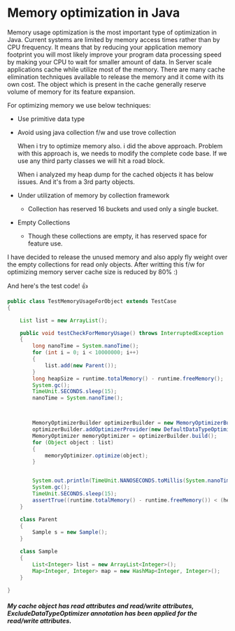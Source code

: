# Memory optimization in Java


Memory usage optimization is the most important type of optimization in Java. Current systems are limited by memory access times rather than by CPU frequency. It means that by reducing your application memory footprint you will most likely improve your program data processing speed by making your CPU to wait for smaller amount of data. In Server scale applications cache while utilize most of the memory. There are many cache elimination techniques available to release the memory and it come with its own cost. The object which is present in the cache generally reserve volume of memory for its feature expansion.

For optimizing memory we use below techniques:

 * Use primitive data type
 * Avoid using java collection f/w and use trove collection


	When i try to optimize memory also. i did the above approach. Problem with this approach is, we needs to modify the complete code base. If we use any third party classes we will hit a road block. 

	When i analyzed my heap dump for the cached objects it has below issues. And it's from a 3rd party objects.

* Under utilization of memory by collection framework
	* Collection has reserved 16 buckets and used only a single bucket.
* Empty Collections
	* Though these collections are empty, it has reserved space for feature use.
	

I have decided to release the unused memory and also apply fly weight over the empty collections for read only objects. After writting this f/w for optimizing memory server cache size is reduced by 80% :) 

And here's the test code! :+1:

```java
public class TestMemoryUsageForObject extends TestCase
{

	List list = new ArrayList();

	public void testCheckForMemoryUsage() throws InterruptedException
	{
		long nanoTime = System.nanoTime();
		for (int i = 0; i < 10000000; i++)
		{
			list.add(new Parent());
		}		
		long heapSize = runtime.totalMemory() - runtime.freeMemory();
		System.gc();
		TimeUnit.SECONDS.sleep(15);
		nanoTime = System.nanoTime();



		MemoryOptimizerBuilder optimizerBuilder = new MemoryOptimizerBuilder();
		optimizerBuilder.addOptimizerProvider(new DefaultDataTypeOptimizerProvider());
		MemoryOptimizer memoryOptimizer = optimizerBuilder.build();
		for (Object object : list)
		{
			memoryOptimizer.optimize(object);
		}


		System.out.println(TimeUnit.NANOSECONDS.toMillis(System.nanoTime() - nanoTime));
		System.gc();
		TimeUnit.SECONDS.sleep(15);
		assertTrue((runtime.totalMemory() - runtime.freeMemory()) < (heapSize) / 3);
	}

	class Parent
	{
		Sample s = new Sample();
	}

	class Sample
	{
		List<Integer> list = new ArrayList<Integer>();
		Map<Integer, Integer> map = new HashMap<Integer, Integer>();
	}

}
```


##### My cache object has read attributes and read/write attributes, ExcludeDataTypeOptimizer annotation has been applied for the read/write attributes.


